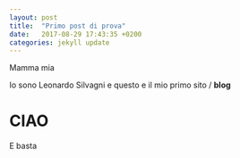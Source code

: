 ```yaml
---
layout: post
title:  "Primo post di prova"
date:   2017-08-29 17:43:35 +0200
categories: jekyll update
---
```

Mamma mia

Io sono Leonardo Silvagni e questo e il mio primo sito / __blog__
# CIAO
E basta
